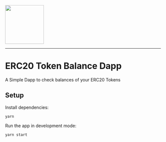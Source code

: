 <img src="https://paramation.com/wp-content/uploads/2017/05/logotype-desktop-uai-258x178.png"  width="125" />

---

# ERC20 Token Balance Dapp

A Simple Dapp to check balances of your ERC20 Tokens

## Setup

Install dependencies:

```
yarn
```

Run the app in development mode:

```
yarn start
```
